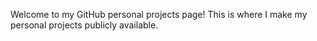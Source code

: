 Welcome to my GitHub personal projects page! This is where I make my personal projects publicly available.
